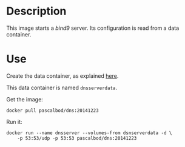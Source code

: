 # Description
This image starts a *bind9* server. Its configuration is read from a data 
container.

# Use
Create the data container, as explained 
[here](https://github.com/PascalBod/docker-dns-data).

This data container is named `dnsserverdata`.

Get the image: 
```
docker pull pascalbod/dns:20141223
```

Run it:
```
docker run --name dnsserver --volumes-from dsnserverdata -d \
    -p 53:53/udp -p 53:53 pascalbod/dns:20141223
```